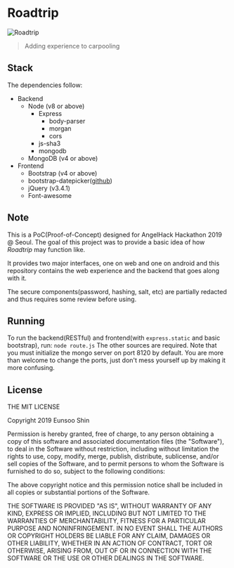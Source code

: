 # Roadtrip

![Roadtrip](https://roadtrip.esinx.net/roadtrip.png)

> Adding experience to carpooling

## Stack

The dependencies follow:

* Backend
	* Node (v8 or above)
		* Express
			* body-parser
			* morgan
			* cors
		* js-sha3
		* mongodb
	* MongoDB (v4 or above)
* Frontend
	* Bootstrap (v4 or above)
	* bootstrap-datepicker([github](https://github.com/uxsolutions/bootstrap-datepicker))
	* jQuery (v3.4.1)
	* Font-awesome


## Note

This is a PoC(Proof-of-Concept) designed for AngelHack Hackathon 2019 @ Seoul. The goal of this project was to provide a basic idea of how *Roadtrip* may function like. 

It provides two major interfaces, one on web and one on android and this repository contains the web experience and the backend that goes along with it.

The secure components(password, hashing, salt, etc) are partially redacted and thus requires some review before using.

## Running

To run the backend(RESTful) and frontend(with ``express.static`` and basic bootstrap), run:
``node route.js``
The other sources are required.
Note that you must initialize the mongo server on port 8120 by default. You are more than welcome to change the ports, just don't mess yourself up by making it more confusing.

## License

THE MIT LICENSE

Copyright 2019 Eunsoo Shin

Permission is hereby granted, free of charge, to any person obtaining a copy of this software and associated documentation files (the "Software"), to deal in the Software without restriction, including without limitation the rights to use, copy, modify, merge, publish, distribute, sublicense, and/or sell copies of the Software, and to permit persons to whom the Software is furnished to do so, subject to the following conditions:

The above copyright notice and this permission notice shall be included in all copies or substantial portions of the Software.

THE SOFTWARE IS PROVIDED "AS IS", WITHOUT WARRANTY OF ANY KIND, EXPRESS OR IMPLIED, INCLUDING BUT NOT LIMITED TO THE WARRANTIES OF MERCHANTABILITY, FITNESS FOR A PARTICULAR PURPOSE AND NONINFRINGEMENT. IN NO EVENT SHALL THE AUTHORS OR COPYRIGHT HOLDERS BE LIABLE FOR ANY CLAIM, DAMAGES OR OTHER LIABILITY, WHETHER IN AN ACTION OF CONTRACT, TORT OR OTHERWISE, ARISING FROM, OUT OF OR IN CONNECTION WITH THE SOFTWARE OR THE USE OR OTHER DEALINGS IN THE SOFTWARE.
